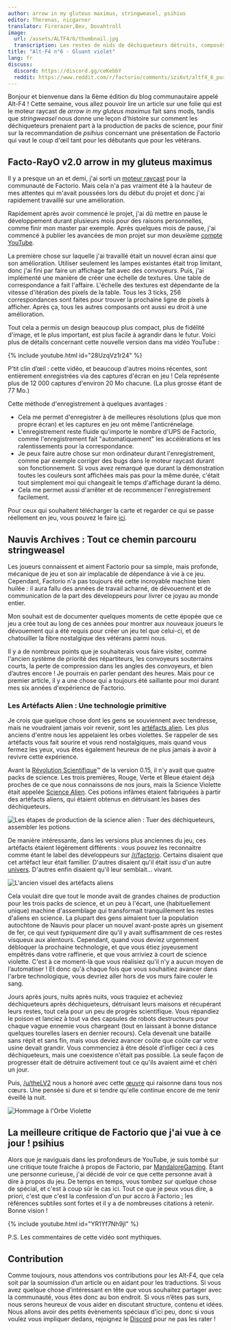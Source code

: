 ```yaml
---
author: arrow in my gluteus maximus, stringweasel, psihius
editor: Therenas, nicgarner
translator: Firerazer,Bev, Dovahtroll
image:
  url: /assets/ALTF4/6/thumbnail.jpg
  transcription: Les restes de nids de déchiqueteurs détruits, composés d'artefacts aliens 
title: "Alt-F4 n°6 - Gluant violet"
lang: fr
discuss:
  discord: https://discord.gg/ceKebbY
  reddit: https://www.reddit.com/r/factorio/comments/izi6vt/altf4_6_purple_goop/
---
```


Bonjour et bienvenue dans la 6ème édition du blog communautaire appelé Alt-F4 ! Cette semaine, vous allez pouvoir lire un article sur une folie qui est le moteur raycast de *arrow in my gluteus maximus* fait sans mods, tandis que *stringweasel* nous donne une leçon d'histoire sur comment les déchiqueteurs prenaient part à la production de packs de science, pour finir sur la recommandation de *psihius* concernant une présentation de Factorio qui vaut le coup d'œil tant pour les débutants que pour les vétérans.

## Facto-RayO v2.0 <author>arrow in my gluteus maximus</author>

Il y a presque un an et demi, j'ai sorti un [moteur raycast](https://www.reddit.com/r/factorio/comments/bgj05z/raycasting_engine_in_factorio_vanilla_017/) pour la communauté de Factorio. Mais cela n'a pas vraiment été à la hauteur de mes attentes qui m'avait poussées lors du début du projet et donc j'ai rapidement travaillé sur une amélioration.

Rapidement après avoir commencé le projet, j'ai dû mettre en pause le développement durant plusieurs mois pour des raisons personnelles, comme finir mon master par exemple. Après quelques mois de pause, j'ai commencé à publier les avancées de mon projet sur mon deuxième [compte YouTube](https://www.youtube.com/channel/UCNQRKtG2pU8LGS08TFiyyAA).

La première chose sur laquelle j'ai travaillé était un nouvel écran ainsi que son amélioration. Utiliser seulement les lampes existantes était trop limitant, donc j'ai fini par faire un affichage fait avec des convoyeurs. Puis, j'ai implémenté une manière de créer une échelle de textures. Une table de correspondance a fait l'affaire. L'échelle des textures est dépendante de la vitesse d'itération des pixels de la table. Tous les 3 ticks, 256 correspondances sont faites pour trouver la prochaine ligne de pixels à afficher. Après ça, tous les autres composants ont aussi eu droit à une amélioration.

Tout cela a permis un design beaucoup plus compact, plus de fidélité d'image, et le plus important, est plus facile à agrandir dans le futur. Voici plus de détails concernant cette nouvelle version dans ma vidéo YouTube :

{% include youtube.html id="28UzqVz1r24" %}

P’tit clin d’œil : cette vidéo, et beaucoup d'autres moins récentes, sont entièrement enregistrées via des captures d'écran en jeu !
Cela représente plus de 12 000 captures d'environ 20 Mo chacune. (La plus grosse étant de 77 Mo.)

Cette méthode d'enregistrement à quelques avantages :
- Cela me permet d'enregistrer à de meilleures résolutions (plus que mon propre écran) et les captures en jeu ont même l'anticrénelage.
- L'enregistrement reste fluide qu'importe le nombre d'UPS de Factorio, comme l'enregistrement fait "automatiquement" les accélérations et les ralentissements pour la correspondance.
- Je peux faire autre chose sur mon ordinateur durant l'enregistrement, comme par exemple corriger des bugs dans le moteur raycast durant son fonctionnement. Si vous avez remarqué que durant la démonstration toutes les couleurs sont affichées mais pas pour la même durée, c'était tout simplement moi qui changeait le temps d'affichage durant la démo.
- Cela me permet aussi d'arrêter et de recommencer l'enregistrement facilement.

Pour ceux qui souhaitent télécharger la carte et regarder ce qui se passe réellement en jeu, vous pouvez le faire [ici](https://forums.factorio.com/download/file.php?id=62475).

## Nauvis Archives : Tout ce chemin parcouru <author>stringweasel</author>

Les joueurs connaissent et aiment Factorio pour sa simple, mais profonde, mécanique de jeu et son air implacable de dépendance à vie à ce jeu. Cependant, Factorio n'a pas toujours été cette incroyable machine bien huilée : il aura fallu des années de travail acharné, de dévouement et de communication de la part des développeurs pour livrer ce joyau au monde entier.

Mon souhait est de documenter quelques moments de cette épopée que ce jeu a crée tout au long de ces années pour montrer aux nouveaux joueurs le dévouement qui a été requis pour créer un jeu tel que celui-ci, et de chatouiller la fibre nostalgique des vétérans parmi nous.

Il y a de nombreux points que je souhaiterais vous faire visiter, comme l'ancien système de priorité des répartiteurs, les convoyeurs souterrains courts, la perte de compression dans les angles des convoyeurs, et bien d’autres encore ! Je pourrais en parler pendant des heures. Mais pour ce premier article, il y a une chose qui a toujours été saillante pour moi durant mes six années d'expérience de Factorio.

### Les Artéfacts Alien : Une technologie primitive

Je crois que quelque chose dont les gens se souviennent avec tendresse, mais ne voudraient jamais voir revenir, sont les [artéfacts alien](https://wiki.factorio.com/Alien_artifact). Les plus anciens d'entre nous les appelaient les orbes violettes. Se rappeler de ses artéfacts vous fait sourire et vous rend nostalgiques, mais quand vous fermez les yeux, vous êtes également heureux de ne plus jamais à avoir à revivre cette expérience.

Avant la [Révolution Scientifique](https://www.factorio.com/blog/post/fff-159)™ de la version 0.15, il n'y avait que quatre packs de science. Les trois premières, Rouge, Verte et Bleue étaient déjà proches de ce que nous connaissons de nos jours, mais la Science Violette était appelée [Science Alien](https://wiki.factorio.com/Alien_science_pack). Ces potions infâmes étaient fabriquées à partir des artéfacts aliens, qui étaient obtenus en détruisant les bases des déchiqueteurs.

![Les étapes de production de la science alien : Tuer des déchiqueteurs, assembler les potions](https://media.alt-f4.blog/ALTF4/6/alien_science_production.png)

De manière intéressante, dans les versions plus anciennes du jeu, ces artéfacts étaient légèrement différents : vous pouvez les reconnaitre comme étant le label des développeurs sur [/r/factorio](https://www.reddit.com/r/factorio). Certains disaient que cet artéfact leur était familier. D'autres disaient qu'il était issu d'un autre [univers](https://www.reddit.com/r/factorio/comments/526zwk/i_found_the_source_of_the_alien_artifact/). D'autres enfin disaient qu'il leur semblait... vivant.

![L'ancien visuel des artéfacts aliens](https://media.alt-f4.blog/ALTF4/6/purple_orb.png)

Cela voulait dire que tout le monde avait de grandes chaines de production pour les trois packs de science, et un peu à l'écart, une (habituellement unique) machine d'assemblage qui transformait tranquillement les restes d'aliens en science. La plupart des gens aimaient tuer la population autochtone de Nauvis pour placer un nouvel avant-poste après un gisement de fer, ce qui veut *typiquement* dire qu'il y avait suffisamment de ces restes visqueux aux alentours. Cependant, quand vous deviez urgemment débloquer la prochaine technologie, et que vous étiez joyeusement empêtrés dans votre raffinerie, et que vous arriviez à court de science violette. C'est à ce moment-là que vous réalisiez qu'il n'y a aucun moyen de l’automatiser ! Et donc qu'à chaque fois que vous souhaitiez avancer dans l'arbre technologique, vous devriez aller hors de vos murs faire couler le sang.

Jours après jours, nuits après nuits, vous traquiez et acheviez déchiqueteurs après déchiqueteurs, détruisant leurs maisons et récupérant leurs restes, tout cela pour un peu de progrès scientifique. Vous répandiez le poison et lanciez à tout va des capsules de robots destructeurs pour chaque vague ennemie vous chargeant (tout en laissant à bonne distance quelques tourelles lasers en dernier recours). Cela devenait une bataille sans répit et sans fin, mais vous deviez avancer coûte que coûte car votre usine devait grandir. Vous commenciez à être désolé d'infliger ceci à ces déchiqueteurs, mais une coexistence n'était pas possible. La seule façon de progresser était de détruire activement tout ce qu'ils avaient aimé et chéri un jour.

Puis, [/u/theLV2](https://www.reddit.com/user/theLV2/) nous a honoré avec cette [œuvre](https://www.reddit.com/r/factorio/comments/674kkq/a_tribute_to_the_purple_orb_fanart/) qui raisonne dans tous nos cœurs. Une pensée si dure et si tendre qu'elle continue encore de me tenir éveillé la nuit.

![Hommage à l'Orbe Violette](https://media.alt-f4.blog/ALTF4/6/tribute_to_the_purple_orb.jpg)

## La meilleure critique de Factorio que j'ai vue à ce jour ! <author>psihius</author>

Alors que je naviguais dans les profondeurs de YouTube, je suis tombé sur une critique toute fraiche à propos de Factorio, par [MandaloreGaming](https://www.youtube.com/channel/UClOGLGPOqlAiLmOvXW5lKbw). Étant une personne curieuse, j'ai décidé de voir ce que cette personne avait à dire à propos du jeu. De temps en temps, vous tombez sur quelque chose de spécial, et c'est à coup sûr le cas ici. Tout ce que je peux vous dire, a priori, c'est que c'est la confession d'un pur accro à Factorio ; les références subtiles sont fortes et il y a de nombreuses citations à retenir. Bonne vision !

{% include youtube.html id="YR1Yf7Nh9jI" %}

P.S. Les commentaires de cette vidéo sont mythiques.

## Contribution

Comme toujours, nous attendons vos contributions pour les Alt-F4, que cela soit par la soumission d’un article ou en aidant pour les traductions. Si vous avez quelque chose d’intéressant en tête que vous souhaitez partager avec la communauté, vous êtes donc au bon endroit. Si vous n’êtes pas surs, nous serons heureux de vous aider en discutant structure, contenu et idées. Nous allons avoir des petits évènements spéciaux d'ici peu, donc si vous voulez vous impliquer dedans, rejoignez le [Discord](https://discord.gg/nxnCFkb) pour ne pas les rater !

